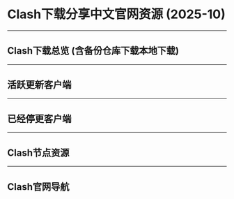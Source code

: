 # Clash下载分享中文官网资源 (2025-10)

---

## Clash下载总览 (含备份仓库下载本地下载)

---

## 活跃更新客户端

---

## 已经停更客户端

---

## Clash节点资源

---

## Clash官网导航




